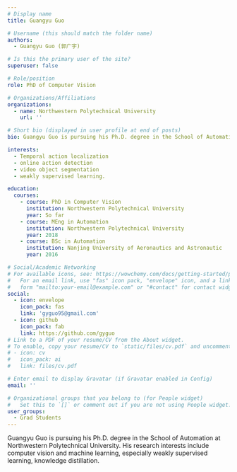 ```yaml
---
# Display name
title: Guangyu Guo

# Username (this should match the folder name)
authors:
  - Guangyu Guo (郭广宇)

# Is this the primary user of the site?
superuser: false

# Role/position
role: PhD of Computer Vision

# Organizations/Affiliations
organizations:
  - name: Northwestern Polytechnical University
    url: ''

# Short bio (displayed in user profile at end of posts)
bio: Guangyu Guo is pursuing his Ph.D. degree in the School of Automation at Northwestern Polytechnical University.

interests:
  - Temporal action localization
  - online action detection
  - video object segmentation
  - weakly supervised learning.

education:
  courses:
    - course: PhD in Computer Vision
      institution: Northwestern Polytechnical University
      year: So far
    - course: MEng in Automation
      institution: Northwestern Polytechnical University
      year: 2018
    - course: BSc in Automation
      institution: Nanjing University of Aeronautics and Astronautic
      year: 2016

# Social/Academic Networking
# For available icons, see: https://wowchemy.com/docs/getting-started/page-builder/#icons
#   For an email link, use "fas" icon pack, "envelope" icon, and a link in the
#   form "mailto:your-email@example.com" or "#contact" for contact widget.
social:
  - icon: envelope
    icon_pack: fas
    link: 'gyguo95@gmail.com'
  - icon: github
    icon_pack: fab
    link: https://github.com/gyguo
# Link to a PDF of your resume/CV from the About widget.
# To enable, copy your resume/CV to `static/files/cv.pdf` and uncomment the lines below.
# - icon: cv
#   icon_pack: ai
#   link: files/cv.pdf

# Enter email to display Gravatar (if Gravatar enabled in Config)
email: ''

# Organizational groups that you belong to (for People widget)
#   Set this to `[]` or comment out if you are not using People widget.
user_groups:
  - Grad Students
---
```


Guangyu Guo is pursuing his Ph.D. degree in the School of Automation at Northwestern Polytechnical University. His research interests include computer vision and machine learning, especially weakly supervised learning, knowledge distillation.
